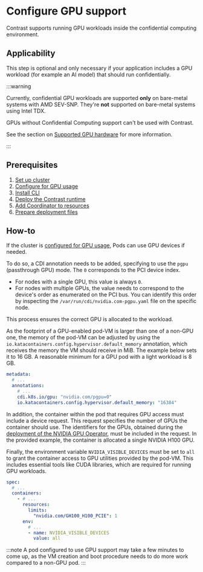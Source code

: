 # Configure GPU support

Contrast supports running GPU workloads inside the confidential computing environment.

## Applicability

This step is optional and only necessary if your application includes a GPU workload (for example an AI model) that should run confidentially.

:::warning

Currently, confidential GPU workloads are supported **only** on bare-metal systems with AMD SEV-SNP.
They're **not** supported on bare-metal systems using Intel TDX.

GPUs without Confidential Computing support can't be used with Contrast.

See the section on [Supported GPU hardware](../cluster-setup/bare-metal.md#supported-gpu-hardware) for more information.

:::

## Prerequisites

1. [Set up cluster](../cluster-setup/bare-metal.md)
2. [Configure for GPU usage](../../howto/cluster-setup/bare-metal.md#preparing-a-cluster-for-gpu-usage)
2. [Install CLI](../install-cli.md)
3. [Deploy the Contrast runtime](./runtime-deployment.md)
4. [Add Coordinator to resources](add-coordinator.md)
5. [Prepare deployment files](./deployment-file-preparation.md)

## How-to

If the cluster is [configured for GPU usage](../../howto/cluster-setup/bare-metal.md#preparing-a-cluster-for-gpu-usage), Pods can use GPU devices if needed.

To do so, a CDI annotation needs to be added, specifying to use the `pgpu` (passthrough GPU) mode. The `0` corresponds to the PCI device index.

- For nodes with a single GPU, this value is always `0`.
- For nodes with multiple GPUs, the value needs to correspond to the device's order as enumerated on the PCI bus. You can identify this order by inspecting the `/var/run/cdi/nvidia.com-pgpu.yaml` file on the specific node.

This process ensures the correct GPU is allocated to the workload.

As the footprint of a GPU-enabled pod-VM is larger than one of a non-GPU one, the memory of the pod-VM can be adjusted by using the `io.katacontainers.config.hypervisor.default_memory` annotation, which receives the memory the
VM should receive in MiB. The example below sets it to 16 GB. A reasonable minimum for a GPU pod with a light workload is 8 GB.

```yaml
metadata:
  # ...
  annotations:
    # ...
    cdi.k8s.io/gpu: "nvidia.com/pgpu=0"
    io.katacontainers.config.hypervisor.default_memory: "16384"
```

In addition, the container within the pod that requires GPU access must include a device request.
This request specifies the number of GPUs the container should use.
The identifiers for the GPUs, obtained during the [deployment of the NVIDIA GPU Operator](../cluster-setup/bare-metal.md#preparing-a-cluster-for-gpu-usage), must be included in the request.
In the provided example, the container is allocated a single NVIDIA H100 GPU.

Finally, the environment variable `NVIDIA_VISIBLE_DEVICES` must be set to `all` to grant the container access to GPU utilities provided by the pod-VM. This includes essential tools like CUDA libraries, which are required for running GPU workloads.

```yaml
spec:
  # ...
  containers:
    - # ...
      resources:
        limits:
          "nvidia.com/GH100_H100_PCIE": 1
      env:
        # ...
        - name: NVIDIA_VISIBLE_DEVICES
          value: all
```

:::note
A pod configured to use GPU support may take a few minutes to come up, as the VM creation and boot procedure needs to do more work compared to a non-GPU pod.
:::
